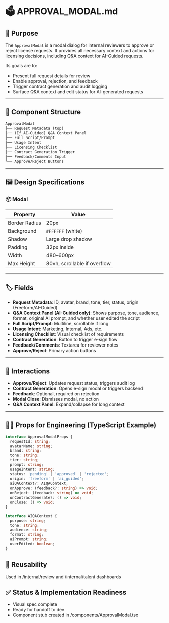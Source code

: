 # 🗳️ APPROVAL_MODAL.md

## 🎯 Purpose

The `ApprovalModal` is a modal dialog for internal reviewers to approve or reject license requests. It provides all necessary context and actions for licensing decisions, including Q&A context for AI-Guided requests.

Its goals are to:
- Present full request details for review
- Enable approval, rejection, and feedback
- Trigger contract generation and audit logging
- Surface Q&A context and edit status for AI-generated requests

---

## 🧱 Component Structure

```markdown
ApprovalModal
├── Request Metadata (top)
├── (If AI-Guided) Q&A Context Panel
├── Full Script/Prompt
├── Usage Intent
├── Licensing Checklist
├── Contract Generation Trigger
├── Feedback/Comments Input
└── Approve/Reject Buttons
```

---

## 🖼️ Design Specifications

### 📦 Modal

| Property      | Value                          |
|---------------|-------------------------------|
| Border Radius | 20px                           |
| Background    | `#FFFFFF` (white)              |
| Shadow        | Large drop shadow              |
| Padding       | 32px inside                    |
| Width         | 480–600px                      |
| Max Height    | 80vh, scrollable if overflow   |

---

## 🏷️ Fields

- **Request Metadata**: ID, avatar, brand, tone, tier, status, origin (Freeform/AI-Guided)
- **Q&A Context Panel (AI-Guided only)**: Shows purpose, tone, audience, format, original AI prompt, and whether user edited the script
- **Full Script/Prompt**: Multiline, scrollable if long
- **Usage Intent**: Marketing, Internal, Ads, etc.
- **Licensing Checklist**: Visual checklist of requirements
- **Contract Generation**: Button to trigger e-sign flow
- **Feedback/Comments**: Textarea for reviewer notes
- **Approve/Reject**: Primary action buttons

---

## 🧪 Interactions

- **Approve/Reject**: Updates request status, triggers audit log
- **Contract Generation**: Opens e-sign modal or triggers backend
- **Feedback**: Optional, required on rejection
- **Modal Close**: Dismisses modal, no action
- **Q&A Context Panel**: Expand/collapse for long context

---

## 🧑‍💻 Props for Engineering (TypeScript Example)

```ts
interface ApprovalModalProps {
  requestId: string;
  avatarName: string;
  brand: string;
  tone: string;
  tier: string;
  prompt: string;
  usageIntent: string;
  status: 'pending' | 'approved' | 'rejected';
  origin: 'freeform' | 'ai_guided';
  aiQAContext?: AIQAContext;
  onApprove: (feedback?: string) => void;
  onReject: (feedback: string) => void;
  onContractGenerate?: () => void;
  onClose: () => void;
}

interface AIQAContext {
  purpose: string;
  tone: string;
  audience: string;
  format: string;
  aiPrompt: string;
  userEdited: boolean;
}
```

## 🔄 Reusability
Used in /internal/review and /internal/talent dashboards

## ✅ Status & Implementation Readiness
- Visual spec complete
- Ready for handoff to dev
- Component stub created in /components/ApprovalModal.tsx 